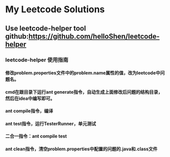 # My Leetcode Solutions
## Use leetcode-helper tool github:https://github.com/helloShen/leetcode-helper
### leetcode-helper 使用指南
#### 修改problem.properties文件中的problem.name属性的值，改为leetcode中问题名。
#### cmd在跟目录下运行ant generate指令，自动生成上面修改后问题的结构目录，然后在idea中编写即可。
#### ant compile指令，编译
#### ant test指令，运行TesterRunner，单元测试
#### 二合一指令：ant compile test
#### ant clean指令，清空problem.properties中配置的问题的.java和.class文件
